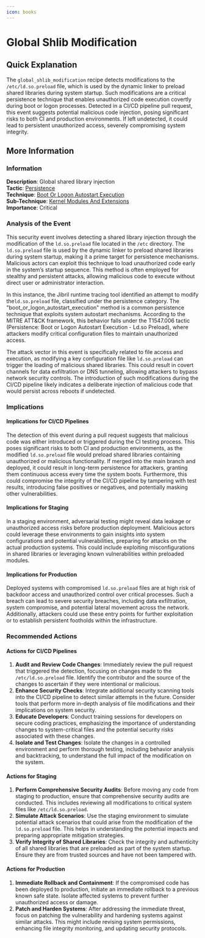 ```yaml
---
icon: books
---
```


# Global Shlib Modification

## Quick Explanation

The `global_shlib_modification` recipe detects modifications to the `/etc/ld.so.preload` file, which is used by the dynamic linker to preload shared libraries during system startup. Such modifications are a critical persistence technique that enables unauthorized code execution covertly during boot or logon processes. Detected in a CI/CD pipeline pull request, this event suggests potential malicious code injection, posing significant risks to both CI and production environments. If left undetected, it could lead to persistent unauthorized access, severely compromising system integrity.

## More Information

### Information

**Description**: Global shared library injection\
**Tactic**: [Persistence](https://jibril.garnet.ai/mitre/mitre/ta0003)\
**Technique**: [Boot Or Logon Autostart Execution](https://jibril.garnet.ai/mitre/mitre/ta0003/t1547)\
**Sub-Technique**: [Kernel Modules And Extensions](https://jibril.garnet.ai/mitre/mitre/ta0003/t1547/t1547.006)\
**Importance**: Critical

### Analysis of the Event

This security event involves detecting a shared library injection through the modification of the `ld.so.preload` file located in the `/etc` directory. The `ld.so.preload` file is used by the dynamic linker to preload shared libraries during system startup, making it a prime target for persistence mechanisms. Malicious actors can exploit this technique to load unauthorized code early in the system’s startup sequence. This method is often employed for stealthy and persistent attacks, allowing malicious code to execute without direct user or administrator interaction.

In this instance, the Jibril runtime tracing tool identified an attempt to modify the`ld.so.preload` file, classified under the persistence category. The "boot\_or\_logon\_autostart\_execution" method is a common persistence technique that exploits system autostart mechanisms. According to the MITRE ATT\&CK framework, this behavior falls under the T1547.006 tactic (Persistence: Boot or Logon Autostart Execution - Ld.so Preload), where attackers modify critical configuration files to maintain unauthorized access.

The attack vector in this event is specifically related to file access and execution, as modifying a key configuration file like `ld.so.preload` can trigger the loading of malicious shared libraries. This could result in covert channels for data exfiltration or DNS tunneling, allowing attackers to bypass network security controls. The introduction of such modifications during the CI/CD pipeline likely indicates a deliberate injection of malicious code that would persist across reboots if undetected.

### Implications

#### Implications for CI/CD Pipelines

The detection of this event during a pull request suggests that malicious code was either introduced or triggered during the CI testing process. This poses significant risks to both CI and production environments, as the modified `ld.so.preload` file would preload shared libraries containing unauthorized or malicious functionality. If merged into the main branch and deployed, it could result in long-term persistence for attackers, granting them continuous access every time the system boots. Furthermore, this could compromise the integrity of the CI/CD pipeline by tampering with test results, introducing false positives or negatives, and potentially masking other vulnerabilities.

#### Implications for Staging

In a staging environment, adversarial testing might reveal data leakage or unauthorized access risks before production deployment. Malicious actors could leverage these environments to gain insights into system configurations and potential vulnerabilities, preparing for attacks on the actual production systems. This could include exploiting misconfigurations in shared libraries or leveraging known vulnerabilities within preloaded modules.

#### Implications for Production

Deployed systems with compromised `ld.so.preload` files are at high risk of backdoor access and unauthorized control over critical processes. Such a breach can lead to severe security breaches, including data exfiltration, system compromise, and potential lateral movement across the network. Additionally, attackers could use these entry points for further exploitation or to establish persistent footholds within the infrastructure.

### Recommended Actions

#### Actions for CI/CD Pipelines

1. **Audit and Review Code Changes**: Immediately review the pull request that triggered the detection, focusing on changes made to the `/etc/ld.so.preload` file. Identify the contributor and the source of the changes to ascertain if they were intentional or malicious.
2. **Enhance Security Checks**: Integrate additional security scanning tools into the CI/CD pipeline to detect similar attempts in the future. Consider tools that perform more in-depth analysis of file modifications and their implications on system security.
3. **Educate Developers**: Conduct training sessions for developers on secure coding practices, emphasizing the importance of understanding changes to system-critical files and the potential security risks associated with these changes.
4. **Isolate and Test Changes**: Isolate the changes in a controlled environment and perform thorough testing, including behavior analysis and backtracking, to understand the full impact of the modification on the system.

#### Actions for Staging

1. **Perform Comprehensive Security Audits**: Before moving any code from staging to production, ensure that comprehensive security audits are conducted. This includes reviewing all modifications to critical system files like `/etc/ld.so.preload`.
2. **Simulate Attack Scenarios**: Use the staging environment to simulate potential attack scenarios that could arise from the modification of the `ld.so.preload` file. This helps in understanding the potential impacts and preparing appropriate mitigation strategies.
3. **Verify Integrity of Shared Libraries**: Check the integrity and authenticity of all shared libraries that are preloaded as part of the system startup. Ensure they are from trusted sources and have not been tampered with.

#### Actions for Production

1. **Immediate Rollback and Containment**: If the compromised code has been deployed to production, initiate an immediate rollback to a previous known safe state. Isolate affected systems to prevent further unauthorized access or damage.
2. **Patch and Harden Systems**: After addressing the immediate threat, focus on patching the vulnerability and hardening systems against similar attacks. This might include revising system permissions, enhancing file integrity monitoring, and updating security protocols.
